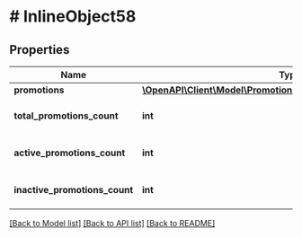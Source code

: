 # # InlineObject58

## Properties

Name | Type | Description | Notes
------------ | ------------- | ------------- | -------------
**promotions** | [**\OpenAPI\Client\Model\Promotions200GetBonusPromotionModel[]**](Promotions200GetBonusPromotionModel.md) |  | [optional]
**total_promotions_count** | **int** | Total number of promotions. | [optional]
**active_promotions_count** | **int** | Number of active promotions. | [optional]
**inactive_promotions_count** | **int** | Number of deactivated promotions. | [optional]

[[Back to Model list]](../../README.md#models) [[Back to API list]](../../README.md#endpoints) [[Back to README]](../../README.md)
